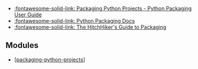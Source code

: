 - [:fontawesome-solid-link: Packaging Python Projects - Python Packaging User Guide](https://packaging.python.org/tutorials/packaging-projects/)
- [:fontawesome-solid-link: Python Packaging Docs](https://python-packaging.readthedocs.io/en/latest/minimal.html)
- [:fontawesome-solid-link: The HitchHiker's Guide to
    Packaging](https://the-hitchhikers-guide-to-packaging.readthedocs.io/en/latest/)

## Modules

- [[packaging-python-projects]]

[//begin]: # "Autogenerated link references for markdown compatibility"
[packaging-python-projects]: packaging-python-projects.md "packaging-python-projects"
[//end]: # "Autogenerated link references"